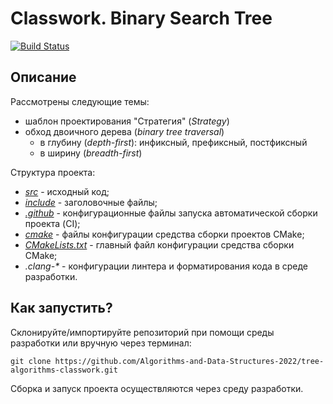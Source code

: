 # Classwork. Binary Search Tree

[![Build Status](../../actions/workflows/cmake.yml/badge.svg)](../../actions/workflows/cmake.yml)

## Описание

Рассмотрены следующие темы:
- шаблон проектирования "Стратегия" (_Strategy_)
- обход двоичного дерева (_binary tree traversal_)
  - в глубину (_depth-first_): инфиксный, префиксный, постфиксный
  - в ширину (_breadth-first_)

Структура проекта:
- [_src_](src) - исходный код;
- [_include_](include) - заголовочные файлы;
- [_.github_](.github) - конфигурационные файлы запуска автоматической сборки проекта (CI);
- [_cmake_](cmake) - файлы конфигурации средства сборки проектов CMake;
- [_CMakeLists.txt_](CMakeLists.txt) - главный файл конфигурации средства сборки CMake;
- _.clang-*_ - конфигурации линтера и форматирования кода в среде разработки. 

## Как запустить?

Склонируйте/импортируйте репозиторий при помощи среды разработки или вручную через терминал:
```shell
git clone https://github.com/Algorithms-and-Data-Structures-2022/tree-algorithms-classwork.git
```

Сборка и запуск проекта осуществляются через среду разработки. 
